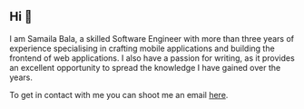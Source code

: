 ## Hi 👋

I am Samaila Bala, a skilled Software Engineer with more than three years of experience specialising in crafting mobile applications and building the frontend of web applications. I also have a passion for writing, as it provides an excellent opportunity to spread the knowledge I have gained over the years.

To get in contact with me you can shoot me an email [here](mailto:samailabalap@gmail.com).
